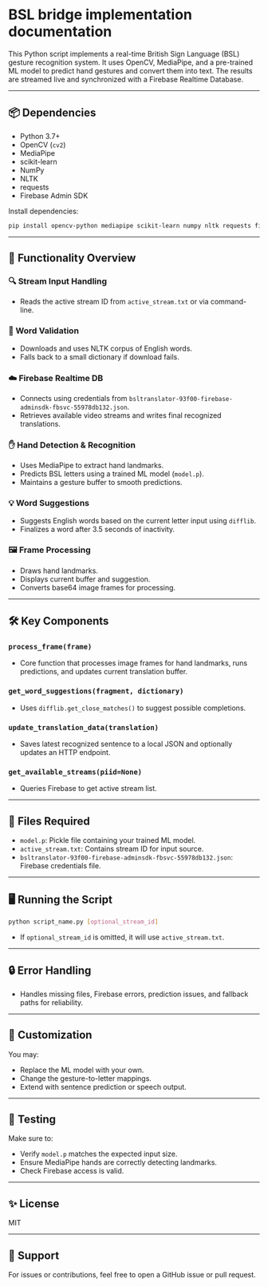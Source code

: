 # BSL bridge implementation documentation
This Python script implements a real-time British Sign Language (BSL) gesture recognition system. It uses OpenCV, MediaPipe, and a pre-trained ML model to predict hand gestures and convert them into text. The results are streamed live and synchronized with a Firebase Realtime Database.

---

## 📦 Dependencies

* Python 3.7+
* OpenCV (`cv2`)
* MediaPipe
* scikit-learn
* NumPy
* NLTK
* requests
* Firebase Admin SDK

Install dependencies:

```bash
pip install opencv-python mediapipe scikit-learn numpy nltk requests firebase-admin
```

---

## 🧠 Functionality Overview

### 🔍 Stream Input Handling

* Reads the active stream ID from `active_stream.txt` or via command-line.

### 🧾 Word Validation

* Downloads and uses NLTK corpus of English words.
* Falls back to a small dictionary if download fails.

### ☁️ Firebase Realtime DB

* Connects using credentials from `bsltranslator-93f00-firebase-adminsdk-fbsvc-55978db132.json`.
* Retrieves available video streams and writes final recognized translations.

### ✋ Hand Detection & Recognition

* Uses MediaPipe to extract hand landmarks.
* Predicts BSL letters using a trained ML model (`model.p`).
* Maintains a gesture buffer to smooth predictions.

### 💡 Word Suggestions

* Suggests English words based on the current letter input using `difflib`.
* Finalizes a word after 3.5 seconds of inactivity.

### 🖼️ Frame Processing

* Draws hand landmarks.
* Displays current buffer and suggestion.
* Converts base64 image frames for processing.

---

## 🛠️ Key Components

### `process_frame(frame)`

* Core function that processes image frames for hand landmarks, runs predictions, and updates current translation buffer.

### `get_word_suggestions(fragment, dictionary)`

* Uses `difflib.get_close_matches()` to suggest possible completions.

### `update_translation_data(translation)`

* Saves latest recognized sentence to a local JSON and optionally updates an HTTP endpoint.

### `get_available_streams(piid=None)`

* Queries Firebase to get active stream list.

---

## 📁 Files Required

* `model.p`: Pickle file containing your trained ML model.
* `active_stream.txt`: Contains stream ID for input source.
* `bsltranslator-93f00-firebase-adminsdk-fbsvc-55978db132.json`: Firebase credentials file.

---

## 🖥️ Running the Script

```bash
python script_name.py [optional_stream_id]
```

* If `optional_stream_id` is omitted, it will use `active_stream.txt`.

---

## 🔒 Error Handling

* Handles missing files, Firebase errors, prediction issues, and fallback paths for reliability.

---

## 🔧 Customization

You may:

* Replace the ML model with your own.
* Change the gesture-to-letter mappings.
* Extend with sentence prediction or speech output.

---

## 🧪 Testing

Make sure to:

* Verify `model.p` matches the expected input size.
* Ensure MediaPipe hands are correctly detecting landmarks.
* Check Firebase access is valid.

---

## ✨ License

MIT

---

## 🙋 Support

For issues or contributions, feel free to open a GitHub issue or pull request.
